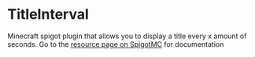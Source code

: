 # TitleInterval
Minecraft spigot plugin that allows you to display a title every x amount of seconds.
Go to the [resource page on SpigotMC](https://www.spigotmc.org/resources/titleinterval.114089/) for documentation
